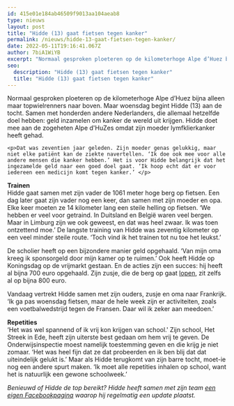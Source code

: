 ```yaml
---
id: 415e01e184ab46509f9013aa104aeab8
type: nieuws
layout: post
title: "Hidde (13) gaat fietsen tegen kanker"
permalink: /nieuws/hidde-13-gaat-fietsen-tegen-kanker/
date: 2022-05-11T19:16:41.067Z
author: 7biA1WiYB
excerpt: "Normaal gesproken ploeteren op de kilometerhoge Alpe d’Huez bijna alleen maar topwielrenners naar boven. Maar woensdag begint Hidde (13) aan de tocht. Samen met honderden andere Nederlanders, die allemaal hetzelfde doel hebben: geld inzamelen om kanker de wereld uit krijgen. Hidde doet mee aan de zogeheten Alpe d'HuZes omdat zijn moeder lymfklierkanker heeft gehad.     "
seo:
  description: "Hidde (13) gaat fietsen tegen kanker"
  title: "Hidde (13) gaat fietsen tegen kanker"
---
```

Normaal gesproken ploeteren op de kilometerhoge Alpe d’Huez bijna alleen maar topwielrenners naar boven. Maar woensdag begint Hidde (13) aan de tocht. Samen met honderden andere Nederlanders, die allemaal hetzelfde doel hebben: geld inzamelen om kanker de wereld uit krijgen. Hidde doet mee aan de zogeheten Alpe d'HuZes omdat zijn moeder lymfklierkanker heeft gehad.     

    <p>Dat was zeventien jaar geleden. Zijn moeder genas gelukkig, maar niet elke patiënt kan de ziekte navertellen. ‘Ik doe ook mee voor alle andere mensen die kanker hebben.’ Het is voor Hidde belangrijk dat het ingezamelde geld naar een goed doel gaat. ‘Ik hoop echt dat er voor iedereen een medicijn komt tegen kanker.’ </p>
<p><strong>Trainen</strong><br>Hidde gaat samen met zijn vader de 1061 meter hoge berg op fietsen. Een dag later gaat zijn vader nog een keer, dan samen met zijn moeder en opa. Elke keer moeten ze 14 kilometer lang een steile helling op fietsen. ‘We hebben er veel voor getraind. In Duitsland en België waren veel bergen. Maar in Limburg zijn we ook geweest, en dat was heel zwaar. Ik was toen ontzettend moe.’ De langste training van Hidde was zeventig kilometer op een veel minder steile route. ‘Toch vind ik het trainen tot nu toe het leukst.’</p>
<p>De scholier heeft op een bijzondere manier geld opgehaald. ‘Van mijn oma kreeg ik sponsorgeld door mijn kamer op te ruimen.’ Ook heeft Hidde op Koningsdag op de vrijmarkt gestaan. En de acties zijn een succes: hij heeft al bijna 700 euro opgehaald. Zijn zusje, die de berg op gaat <a href="http://www.kidsweek.nl/artikel/39531/emma-11-gaat-lopen-tegen-kanker#.VWrU_6aGS3A">lopen</a>, zit zelfs al op bijna 800 euro.</p>
<p>Vandaag vertrekt Hidde samen met zijn ouders, zusje en oma naar Frankrijk. ‘Ik ga pas woensdag fietsen, maar de hele week zijn er activiteiten, zoals een voetbalwedstrijd tegen de Fransen. Daar wil ik zeker aan meedoen.’</p>
<p><strong>Repetities</strong><br>‘Het was wel spannend of ik vrij kon krijgen van school.' Zijn school, Het Streek in Ede, heeft zijn uiterste best gedaan om hem vrij te geven. De Onderwijsinspectie moest namelijk toestemming geven en die krijg je niet zomaar. ‘Het was heel fijn dat ze dat probeerden en ik ben blij dat dat uiteindelijk gelukt is.’ Maar als Hidde terugkomt van zijn barre tocht, moet-ie nog een andere spurt maken. ‘Ik moet alle repetities inhalen op school, want het is natuurlijk een gewone schoolweek.’ </p>
<p><em>Benieuwd of Hidde de top bereikt? Hidde heeft samen met zijn team <a href="https://www.facebook.com/pages/Bennekomgeeftnietop/1544657132458200">een eigen Facebookpagina</a> waarop hij regelmatig een update plaatst.</em></p>
<p> </p>  
